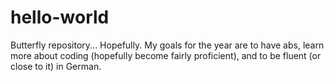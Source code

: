 # hello-world
Butterfly repository... Hopefully.
My goals for the year are to have abs, learn more about coding (hopefully become fairly proficient), and to be fluent (or close to it) in German.
